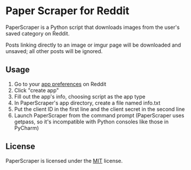# Paper Scraper for Reddit
PaperScraper is a Python script that downloads images from the user's saved category on Reddit.

Posts linking directly to an image or imgur page will be downloaded and unsaved; all other posts will be ignored.

## Usage

1. Go to your [app preferences](https://www.reddit.com/prefs/apps/) on Reddit
2. Click "create app"
3. Fill out the app's info, choosing script as the app type
4. In PaperScraper's app directory, create a file named info.txt 
5. Put the client ID in the first line and the client secret in the second line
6. Launch PaperScraper from the command prompt (PaperScraper uses getpass, so it's incompatible with Python consoles like those in PyCharm)

## License

PaperScraper is licensed under the [MIT](https://github.com/samlowe106/PaperScraper/blob/master/LICENSE) license.